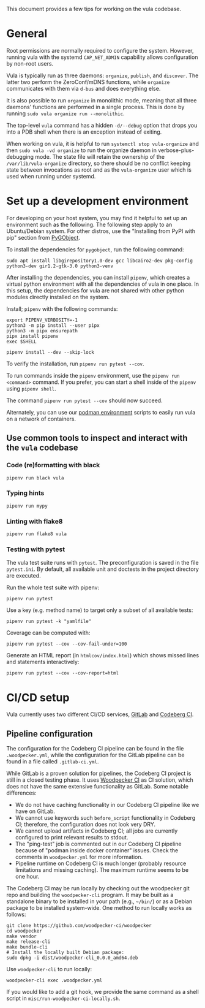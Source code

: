 This document provides a few tips for working on the vula codebase.

# General

Root permissions are normally required to configure the system. However, running vula with the systemd `CAP_NET_ADMIN` capability allows configuration by non-root users.

Vula is typically run as three daemons: `organize`, `publish`, and `discover`. The latter two perform the ZeroConf/mDNS functions, while `organize` communicates with them via `d-bus` and does everything else.

It is also possible to run `organize` in monolithic mode, meaning that all three daemons' functions are performed in a single process. This is done by running `sudo vula organize run --monolithic`. 

The top-level `vula` command has a hidden `-d/--debug` option that drops you into a PDB shell when there is an exception instead of exiting.

When working on vula, it is helpful to run `systemctl stop vula-organize` and then `sudo vula -vd organize` to run the organize daemon in verbose-plus-debugging mode. The state file will retain the ownership of the `/var/lib/vula-organize` directory, so there should be no conflict keeping state between invocations as root and as the `vula-organize` user which is used when running under systemd.

# Set up a development environment

For developing on your host system, you may find it helpful to set up an environment such as the following. The following step apply to an Ubuntu/Debian system. For other distros, use the "Installing from PyPI with pip" section from [PyGObject](https://pygobject.readthedocs.io/en/latest/getting_started.html).

To install the dependencies for `pygobject`, run the following command:

```
sudo apt install libgirepository1.0-dev gcc libcairo2-dev pkg-config python3-dev gir1.2-gtk-3.0 python3-venv
```

After installing the dependencies, you can install `pipenv`, which creates a virtual python environment with all the dependencies of vula in one place. In this setup, the dependencies for vula are not shared with other python modules directly installed on the system.

Install; `pipenv` with the following commands:

```
export PIPENV_VERBOSITY=-1
python3 -m pip install --user pipx
python3 -m pipx ensurepath
pipx install pipenv
exec $SHELL

pipenv install --dev --skip-lock
```

To verify the installation, run `pipenv run pytest --cov`.

To run commands inside the `pipenv` environment, use the `pipenv run <command>` command. If you prefer, you can start a shell inside of the `pipenv` using `pipenv shell`.

The command `pipenv run pytest --cov` should now succeed.

Alternately, you can use our [podman environment](https://codeberg.org/vula/vula/src/branch/main/podman/README.md) scripts to easily run vula on a network of containers.

## Use common tools to inspect and interact with the `vula` codebase

### Code (re)formatting with black

```
pipenv run black vula
```

### Typing hints

```
pipenv run mypy
```

### Linting with flake8

```
pipenv run flake8 vula
```

### Testing with pytest

The vula test suite runs with `pytest`. The preconfiguration is saved in the file `pytest.ini`. By default, all available unit and doctests in the project directory are executed.

Run the whole test suite with pipenv:
```
pipenv run pytest
```

Use a key (e.g. method name) to target only a subset of all available tests:
```
pipenv run pytest -k "yamlfile"
```

Coverage can be computed with:
```
pipenv run pytest --cov --cov-fail-under=100
```

Generate an HTML report (in `htmlcov/index.html`) which shows missed lines and statements interactively:
```
pipenv run pytest --cov --cov-report=html
```

# CI/CD setup

Vula currently uses two different CI/CD services, [GitLab](https://gitlab.ti.bfh.ch/vula/vula/-/pipelines) and [Codeberg CI](https://ci.codeberg.org/vula/vula).

## Pipeline configuration
The configuration for the Codeberg CI pipeline can be found in the file `.woodpecker.yml`, while the configuration for the GitLab pipeline can be found in a file called `.gitlab-ci.yml`.

While GitLab is a proven solution for pipelines, the Codeberg CI project is still in a closed testing phase. It uses [Woodpecker CI](https://woodpecker-ci.org/) as CI solution, which does not have the same extensive functionality as GitLab. Some notable differences:

- We do not have caching functionality in our Codeberg CI pipeline like we have on GitLab.
- We cannot use keywords such `before_script` functionality in Codeberg CI; therefore, the configuration does not look very DRY.
- We cannot upload artifacts in Codeberg CI; all jobs are currently configured to print relevant results to stdout.
- The "ping-test" job is commented out in our Codeberg CI pipeline because of "podman inside docker container" issues. Check the comments in `woodpecker.yml` for more information.
- Pipeline runtime on Codeberg CI is much longer (probably resource limitations and missing caching). The maximum runtime seems to be one hour.

The Codeberg CI may be run locally by checking out the woodpecker git repo and building the `woodpecker-cli` program. It may be built as a standalone binary to be installed in your path (e.g., `~/bin/`) or as a Debian package to be installed system-wide. One method to run locally works as follows:

```
git clone https://github.com/woodpecker-ci/woodpecker
cd woodpecker
make vendor
make release-cli
make bundle-cli
# Install the locally built Debian package:
sudo dpkg -i dist/woodpecker-cli_0.0.0_amd64.deb
```

Use `woodpecker-cli` to run locally:
```
woodpecker-cli exec .woodpecker.yml
```

If you would like to add a git hook, we provide the same command as a shell
script in `misc/run-woodpecker-ci-locally.sh`.
